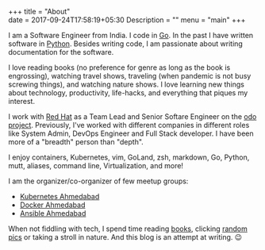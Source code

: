 +++
title = "About"                           
date = 2017-09-24T17:58:19+05:30
Description = ""
menu = "main"
+++

I am a Software Engineer from India. I code in [Go](https://golang.org). In the
past I have written software in [Python](https://python.org). Besides writing
code, I am passionate about writing documentation for the software.

I love reading books (no preference for genre as long as the book is
engrossing), watching travel shows, traveling (when pandemic is not busy
screwing things), and watching nature shows. I love learning new things about
technology, productivity, life-hacks, and everything that piques my interest.

I work with [Red Hat](https://redhat.com) as a Team Lead and Senior Softare
Engineer on the [odo project](https://github.com/openshift/odo). Previously,
I've worked with different companies in different roles like System Admin,
DevOps Engineer and Full Stack developer. I have been more of a "breadth"
person than "depth".

I enjoy containers, Kubernetes, vim, GoLand, zsh, markdown, Go, Python, mutt,
aliases, command line, Virtualization, and more!

I am the organizer/co-organizer of few meetup groups:

- [Kubernetes Ahmedabad](https://www.meetup.com/Kubernetes-Ahmedabad/)
- [Docker Ahmedabad](https://www.meetup.com/Docker-Ahmedabad/)
- [Ansible Ahmedabad](https://www.meetup.com/Ansible-Ahmedabad/)

When not fiddling with tech, I spend time reading
[books](http://goodreads.com/dharmit), clicking [random
pics](https://www.instagram.com/dh4rmit/) or taking a stroll in nature. And
this blog is an attempt at writing. :wink:
